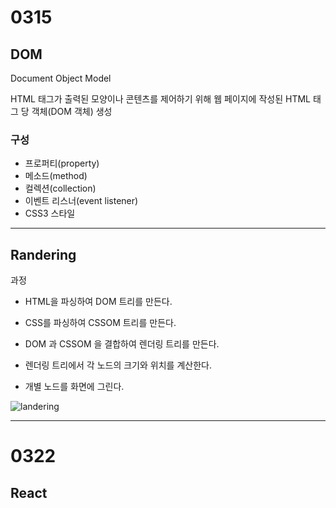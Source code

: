 # 0315
## DOM
  Document Object Model

  HTML 태그가 출력된 모양이나 콘텐츠를 제어하기 위해 웹 페이지에 작성된 HTML 태그 당 객체(DOM 객체) 생성
### 구성
  - 프로퍼티(property)
  - 메소드(method)
  - 컬렉션(collection)
  - 이벤트 리스너(event listener)
  - CSS3 스타일

-------
## Randering
  과정
  
  - HTML을 파싱하여 DOM 트리를 만든다.
  
  - CSS를 파싱하여 CSSOM 트리를 만든다.
  
  - DOM 과 CSSOM 을 결합하여 렌더링 트리를 만든다.
  
  - 렌더링 트리에서 각 노드의 크기와 위치를 계산한다.
  
  - 개별 노드를 화면에 그린다.

![landering](https://github.com/jcy010905/React/assets/155941775/73cfabec-9622-42c6-a87c-cb80b79b2ccd)
  
***
# 0322
## React
